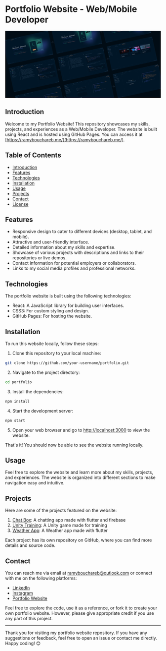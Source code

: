# Portfolio Website - Web/Mobile Developer

![Portfolio Preview](Website.png)

## Introduction

Welcome to my Portfolio Website! This repository showcases my skills, projects, and experiences as a Web/Mobile Developer. The website is built using React and is hosted using GitHub Pages. You can access it at [https://ramybouchareb.me/](https://ramybouchareb.me/).

## Table of Contents

- [Introduction](#introduction)
- [Features](#features)
- [Technologies](#technologies)
- [Installation](#installation)
- [Usage](#usage)
- [Projects](#projects)
- [Contact](#contact)
- [License](#license)

## Features

- Responsive design to cater to different devices (desktop, tablet, and mobile).
- Attractive and user-friendly interface.
- Detailed information about my skills and expertise.
- Showcase of various projects with descriptions and links to their repositories or live demos.
- Contact information for potential employers or collaborators.
- Links to my social media profiles and professional networks.

## Technologies

The portfolio website is built using the following technologies:

- React: A JavaScript library for building user interfaces.
- CSS3: For custom styling and design.
- GitHub Pages: For hosting the website.

## Installation

To run this website locally, follow these steps:

1. Clone this repository to your local machine:

```bash
git clone https://github.com/your-username/portfolio.git
```

2. Navigate to the project directory:

```bash
cd portfolio
```

3. Install the dependencies:

```bash
npm install
```

4. Start the development server:

```bash
npm start
```

5. Open your web browser and go to [http://localhost:3000](http://localhost:3000) to view the website.

That's it! You should now be able to see the website running locally.

## Usage

Feel free to explore the website and learn more about my skills, projects, and experiences. The website is organized into different sections to make navigation easy and intuitive.

## Projects

Here are some of the projects featured on the website:

1. [Chat Box](https://github.com/RamyBouchareb25/chat_app): A chatting app made with flutter and firebase
2. [Unity Training](https://github.com/RamyBouchareb25/UnityTraining): A Unity game made for training
3. [Weather App](https://github.com/RamyBouchareb25/Weather): A Weather app made with flutter

Each project has its own repository on GitHub, where you can find more details and source code.

## Contact

You can reach me via email at ramybouchareb@outlook.com or connect with me on the following platforms:

- [LinkedIn](https://www.linkedin.com/in/ramy-bouchareb-03536b227/)
- [Instagram](https://www.instagram.com/boucharebramy/)
- [Portfolio Website](https://ramybouchareb.me/)

<!--## License

This project is licensed under the [MIT License](LICENSE).
-->
Feel free to explore the code, use it as a reference, or fork it to create your own portfolio website. However, please give appropriate credit if you use any part of this project.

---

Thank you for visiting my portfolio website repository. If you have any suggestions or feedback, feel free to open an issue or contact me directly. Happy coding! 😊
